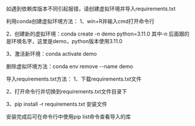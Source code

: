 如遇到依赖库版本不同引起报错，请创建虚拟环境并导入requirements.txt

利用conda创建虚拟环境方法：
1、win+R并输入cmd打开命令行

2、创建新的虚拟环境：conda create -n demo python=3.11.0
其中-n 后面跟的是环境名字，这里是demo，python版本使用3.11.0

3、激活新环境：conda activate demo


删除虚拟环境方法：conda env remove --name demo

导入requirements.txt方法：
1、下载requirements.txt文件

2、打开命令行并切换到requirements.txt文件目录下

3、pip install -r requirements.txt 安装文件

安装完成后可在命令行中使用pip list命令查看导入的库
